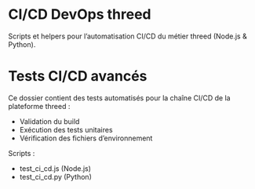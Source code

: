 # CI/CD DevOps threed
Scripts et helpers pour l’automatisation CI/CD du métier threed (Node.js & Python).

# Tests CI/CD avancés

Ce dossier contient des tests automatisés pour la chaîne CI/CD de la plateforme threed :
- Validation du build
- Exécution des tests unitaires
- Vérification des fichiers d’environnement

Scripts :
- test_ci_cd.js (Node.js)
- test_ci_cd.py (Python)
